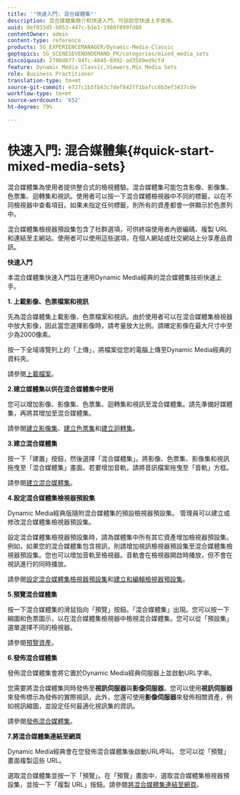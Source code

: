 ```yaml
---
title: '"快速入門: 混合媒體集"'
description: 混合媒體集簡介和快速入門，可協助您快速上手使用。
uuid: 0ef033d5-b053-4d7c-b1e1-1980f899fd88
contentOwner: admin
content-type: reference
products: SG_EXPERIENCEMANAGER/Dynamic-Media-Classic
geptopics: SG_SCENESEVENONDEMAND_PK/categories/mixed_media_sets
discoiquuid: 2708d077-94fc-4045-8992-ad3589ed9cfd
feature: Dynamic Media Classic,Viewers,Mix Media Sets
role: Business Practitioner
translation-type: tm+mt
source-git-commit: e727c1b5fb43c7def842ff1bafcc8b3ef3437cde
workflow-type: tm+mt
source-wordcount: '652'
ht-degree: 79%

---
```



# 快速入門: 混合媒體集{#quick-start-mixed-media-sets}

 混合媒體集為使用者提供整合式的檢視體驗。混合媒體集可能包含影像、影像集、色票集、迴轉集和視訊。使用者可以按一下混合媒體檢視器中不同的標籤，以在不同檢視器中查看項目。如果未指定任何標籤，則所有的資產都會一併顯示於色票列中。

混合媒體集檢視器預設集包含了社群選項，可供終端使用者內嵌編碼、複製 URL 和連結至主網站。使用者可以使用這些選項，在個人網站或社交網站上分享產品資訊。

**快速入門**

本混合媒體集快速入門旨在運用Dynamic Media經典的混合媒體集技術快速上手。

**1. 上載影像、色票檔案和視訊**

先為混合媒體集上載影像、色票檔案和視訊。由於使用者可以在混合媒體集檢視器中放大影像，因此當您選擇影像時，請考量放大比例。請確定影像在最大尺寸中至少為2000像素。

按一下全域導覽列上的「上傳」，將檔案從您的電腦上傳至Dynamic Media經典的資料夾。

請參閱[上載檔案](uploading-files.md#uploading-your-files)。

**2.建立媒體集以供在混合媒體集中使用**

您可以增加影像、影像集、色票集、迴轉集和視訊至混合媒體集。請先準備好媒體集，再將其增加至混合媒體集。

請參閱[建立影像集](creating-image-set.md#creating-an-image-set)、[建立色票集](creating-swatch-set.md#creating-a-swatch-set)和[建立迴轉集](creating-spin-set.md#creating-a-spin-set)。

**3.建立混合媒體集**

按一下「建置」按鈕，然後選擇「混合媒體集」。將影像、色票集、影像集和視訊拖曳至「混合媒體集」畫面。若要增加音軌，請將音訊檔案拖曳至「音軌」方框。

請參閱[建立混合媒體集](creating-mixed-media-set.md#creating-a-mixed-media-set)。

**4.設定混合媒體集檢視器預設集**

Dynamic Media經典版隨附混合媒體集的預設檢視器預設集。 管理員可以建立或修改混合媒體集檢視器預設集。

設定混合媒體集檢視器預設集時，請為媒體集中所有其它資產增加檢視器預設集。例如，如果您的混合媒體集包含視訊，則請增加視訊檢視器預設集至混合媒體集檢視器預設集。您也可以增加音軌至檢視器。音軌會在檢視器開啟時播放，但不會在視訊進行的同時播放。

請參閱[設定混合媒體集檢視器預設集](setting-mixed-media-set-viewer.md#setting-up-a-mixed-media-set-viewer-preset)和[建立和編輯檢視器預設集](application-setup.md#adding-and-editing-viewer-presets)。

**5.預覽混合媒體集**

按一下混合媒體集的滑鼠指向「預覽」按鈕。「混合媒體集」出現。您可以按一下縮圖和色票圖示，以在混合媒體集檢視器中檢視混合媒體集。您可以從「預設集」選單選擇不同的檢視器。

請參閱[預覽資產](previewing-asset.md#previewing-an-asset)。

**6.發佈混合媒體集**

發佈混合媒體集會將它置於Dynamic Media經典伺服器上並啟動URL字串。

您需要將混合媒體集同時發佈至&#x200B;**視訊伺服器**&#x200B;與&#x200B;**影像伺服器**。您可以使用&#x200B;**視訊伺服器**&#x200B;來發佈標示為發佈的實際視訊，此外，您還可使用&#x200B;**影像伺服器**&#x200B;來發佈相關資產，例如視訊縮圖，並設定任何最適化視訊集的資訊。

請參閱[發佈混合媒體集](publishing-mixed-media-set.md#publishing-a-mixed-media-set)。

**7.將混合媒體集連結至網頁**

Dynamic Media經典會在您發佈混合媒體集後啟動URL呼叫。 您可以從「預覽」畫面複製這些 URL。

選取混合媒體集並按一下「預覽」。在「預覽」畫面中，選取混合媒體集檢視器預設集，並按一下「複製 URL」按鈕。請參閱[將混合媒體集連結至網頁](linking-mixed-media-set-web.md#linking-a-mixed-media-set-to-a-web-page)。
